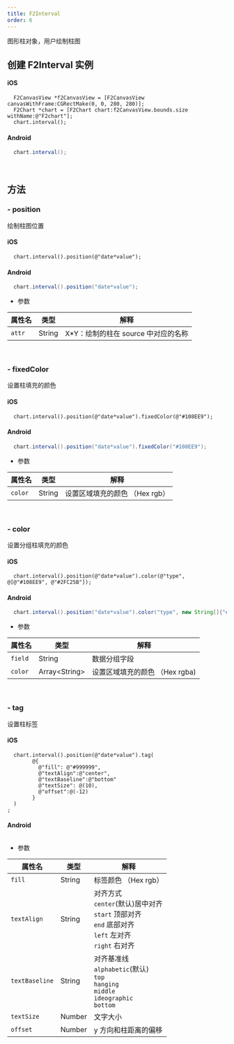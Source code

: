 ```yaml
---
title: F2Interval
order: 6
---
```


图形柱对象，用户绘制柱图

## 创建 F2Interval 实例
#### iOS
```obj-c
  F2CanvasView *f2CanvasView = [F2CanvasView canvasWithFrame:CGRectMake(0, 0, 280, 280)];
  F2Chart *chart = [F2Chart chart:f2CanvasView.bounds.size withName:@"F2chart"];
  chart.interval();
```

#### Android
```java
  chart.interval();
```
<br/>

## 方法
### - position 
绘制柱图位置
#### iOS
```obj-c
  chart.interval().position(@"date*value");
```
#### Android
```java
  chart.interval().position("date*value");
```
- 参数

| **属性名** |  **类型** | **解释** |
| --- | --- | --- |
| `attr`| String | X*Y：绘制的柱在 source 中对应的名称

<br/>

### - fixedColor 
设置柱填充的颜色
#### iOS
```obj-c
  chart.interval().position(@"date*value").fixedColor(@"#108EE9");
```
#### Android
```java
  chart.interval().position("date*value").fixedColor("#108EE9");
```
- 参数

| **属性名** |  **类型** | **解释** |
| --- | --- | --- |
| `color`| String | 设置区域填充的颜色 （Hex rgb）
<br/>

### - color 
设置分组柱填充的颜色
#### iOS
```obj-c
  chart.interval().position(@"date*value").color(@"type", @[@"#108EE9", @"#2FC25B"]);
```
#### Android
```java
  chart.interval().position("date*value").color("type", new String[]{"#108EE9", "#2FC25B"});
```
- 参数

| **属性名** |  **类型** | **解释** |
| --- | --- | --- |
| `field`| String | 数据分组字段
| `color`| Array&lt;String&gt; | 设置区域填充的颜色 （Hex rgba)
<br/>

### - tag
设置柱标签
#### iOS
```obj-c
  chart.interval().position(@"date*value").tag(
        @{
          @"fill": @"#999999",
          @"textAlign":@"center",
          @"textBaseline":@"bottom"
          @"textSize": @(10),
          @"offset":@(-12)
        }
  )
;
```
#### Android
```java
```
- 参数

| **属性名** |  **类型** | **解释** |
| --- | --- | --- |
| `fill`| String | 标签颜色 （Hex rgb）
| `textAlign`| String | 对齐方式 <br/>`center`(默认)居中对齐  <br/>`start` 顶部对齐 <br/>`end` 底部对齐 <br/>`left` 左对齐 <br/>`right` 右对齐
| `textBaseline`| String | 对齐基准线 <br/>`alphabetic`(默认)  <br/>`top`  <br/>`hanging` <br/>`middle` <br/>`ideographic` <br/>`bottom`
| `textSize`| Number | 文字大小
| `offset`| Number | y 方向和柱距离的偏移

